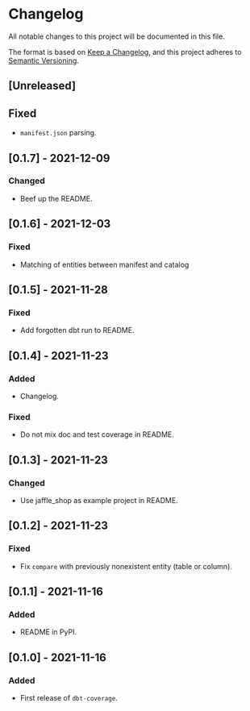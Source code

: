 # Changelog
All notable changes to this project will be documented in this file.

The format is based on [Keep a Changelog](https://keepachangelog.com/en/1.0.0/),
and this project adheres to [Semantic Versioning](https://semver.org/spec/v2.0.0.html).

## [Unreleased]
## Fixed
- `manifest.json` parsing.

## [0.1.7] - 2021-12-09
### Changed
- Beef up the README.

## [0.1.6] - 2021-12-03
### Fixed
- Matching of entities between manifest and catalog

## [0.1.5] - 2021-11-28
### Fixed
- Add forgotten dbt run to README.

## [0.1.4] - 2021-11-23
### Added
- Changelog.

### Fixed
- Do not mix doc and test coverage in README.

## [0.1.3] - 2021-11-23
### Changed
- Use jaffle_shop as example project in README.

## [0.1.2] - 2021-11-23
### Fixed
- Fix `compare` with previously nonexistent entity (table or column).

## [0.1.1] - 2021-11-16
### Added
- README in PyPI.

## [0.1.0] - 2021-11-16
### Added
- First release of `dbt-coverage`.
